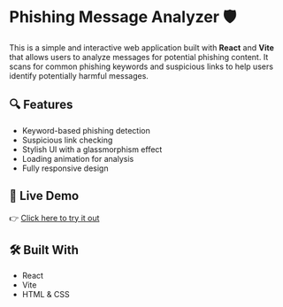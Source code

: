 # Phishing Message Analyzer 🛡️

This is a simple and interactive web application built with **React** and **Vite** that allows users to analyze messages for potential phishing content. It scans for common phishing keywords and suspicious links to help users identify potentially harmful messages.

## 🔍 Features

- Keyword-based phishing detection  
- Suspicious link checking  
- Stylish UI with a glassmorphism effect  
- Loading animation for analysis  
- Fully responsive design

## 🚀 Live Demo

👉 [Click here to try it out](https://AyangealumunTerna.github.io/Phishing-analyser)

## 🛠️ Built With

- React
- Vite
- HTML & CSS